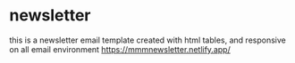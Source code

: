 # newsletter
this is a newsletter email template created with html tables, and responsive on all email environment https://mmmnewsletter.netlify.app/

